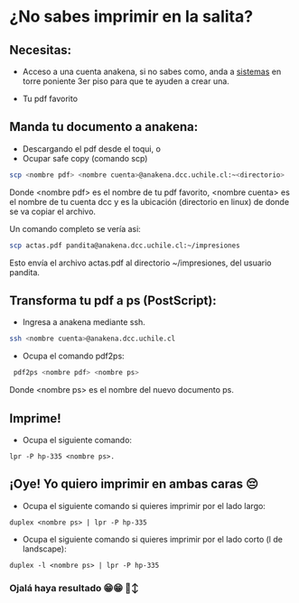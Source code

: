 # ¿No sabes imprimir en la salita?
## Necesitas:
-	Acceso a una cuenta anakena, si no sabes como, anda a [sistemas](https://sistemas.dcc.uchile.cl) en torre poniente 3er piso para que te ayuden a crear una.

-	Tu pdf favorito

## Manda tu documento a anakena:

-	Descargando el pdf desde el toqui, o
-	Ocupar safe copy (comando scp)

```bash
scp <nombre pdf> <nombre cuenta>@anakena.dcc.uchile.cl:~<directorio>
```

Donde \<nombre pdf> es el nombre de tu pdf favorito, \<nombre cuenta> es el nombre de tu cuenta dcc y <directorio> es la ubicación (directorio en linux) de donde se va copiar el archivo.

Un comando completo se vería asi:

```bash
scp actas.pdf pandita@anakena.dcc.uchile.cl:~/impresiones
```
Esto envía el archivo actas.pdf al directorio ~/impresiones, del usuario pandita.

## Transforma tu pdf a ps (PostScript):

-	Ingresa a anakena mediante ssh.

```bash
ssh <nombre cuenta>@anakena.dcc.uchile.cl
```
-	Ocupa el comando pdf2ps:
```bash
 pdf2ps <nombre pdf> <nombre ps>
```
 Donde \<nombre ps> es el nombre del nuevo documento ps.

## Imprime!

-	Ocupa el siguiente comando:
```
lpr -P hp-335 <nombre ps>.
```

## ¡Oye! Yo quiero imprimir en ambas caras 😔
-	Ocupa el siguiente comando si quieres imprimir por el lado largo:
```
duplex <nombre ps> | lpr -P hp-335
```
-	Ocupa el siguiente comando si quieres imprimir por el lado corto (l de landscape):

```
duplex -l <nombre ps> | lpr -P hp-335
```

### Ojalá haya resultado 😁😁 🙂‍↕️